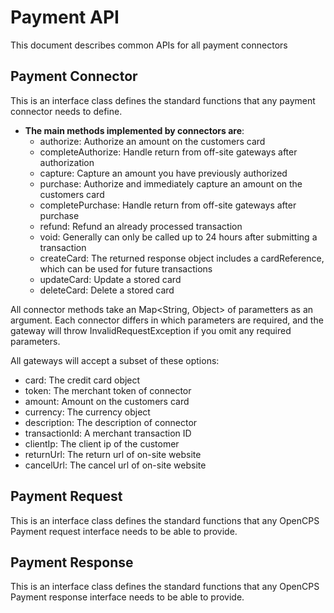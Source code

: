 # Payment API
This document describes common APIs for all payment connectors

## Payment Connector
This is an interface class defines the standard functions that any payment connector needs to define.
- **The main methods implemented by connectors are**: 
   + authorize: Authorize an amount on the customers card
   + completeAuthorize: Handle return from off-site gateways after authorization
   + capture: Capture an amount you have previously authorized
   + purchase: Authorize and immediately capture an amount on the customers card
   + completePurchase: Handle return from off-site gateways after purchase
   + refund: Refund an already processed transaction
   + void: Generally can only be called up to 24 hours after submitting a transaction
   + createCard: The returned response object includes a cardReference, which can be used for future transactions
   + updateCard: Update a stored card
   + deleteCard: Delete a stored card

All connector methods take an Map<String, Object> of parametters as an argument. Each connector differs in which parameters are required, and the gateway will throw InvalidRequestException if you omit any required parameters.

All gateways will accept a subset of these options:
* card: The credit card object
* token: The merchant token of connector
* amount: Amount on the customers card
* currency: The currency object
* description: The description of connector
* transactionId: A merchant transaction ID
* clientIp: The client ip of the customer
* returnUrl: The return url of on-site website
* cancelUrl: The cancel url of on-site website

## Payment Request
This is an interface class defines the standard functions that any OpenCPS Payment request interface needs to be able to provide.

## Payment Response
This is an interface class defines the standard functions that any OpenCPS Payment response interface needs to be able to provide.
